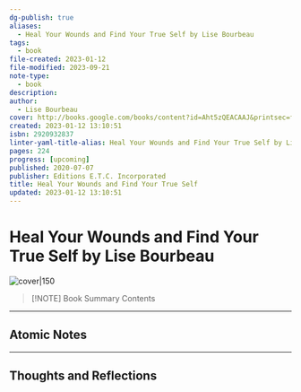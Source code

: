 ```yaml
---
dg-publish: true
aliases:
  - Heal Your Wounds and Find Your True Self by Lise Bourbeau
tags:
  - book
file-created: 2023-01-12
file-modified: 2023-09-21
note-type:
  - book
description: 
author:
  - Lise Bourbeau
cover: http://books.google.com/books/content?id=Aht5zQEACAAJ&printsec=frontcover&img=1&zoom=1&source=gbs_api
created: 2023-01-12 13:10:51
isbn: 2920932837
linter-yaml-title-alias: Heal Your Wounds and Find Your True Self by Lise Bourbeau
pages: 224
progress: [upcoming]
published: 2020-07-07
publisher: Editions E.T.C. Incorporated
title: Heal Your Wounds and Find Your True Self
updated: 2023-01-12 13:10:51
---
```


# Heal Your Wounds and Find Your True Self by Lise Bourbeau

![cover|150](http://books.google.com/books/content?id=Aht5zQEACAAJ&printsec=frontcover&img=1&zoom=1&source=gbs_api)

> [!NOTE] Book Summary
> Contents

---

## Atomic Notes

---

## Thoughts and Reflections
